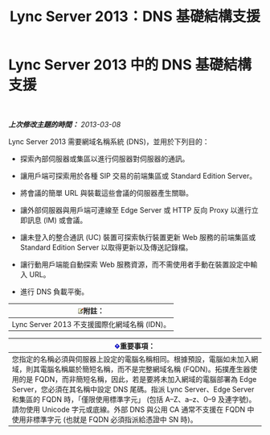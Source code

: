 ﻿---
title: Lync Server 2013：DNS 基礎結構支援
TOCTitle: 網域名稱系統 (DNS) 基礎結構支援
ms:assetid: 37777c16-94ce-436d-b517-bcf53a564513
ms:mtpsurl: https://technet.microsoft.com/zh-tw/library/Gg425850(v=OCS.15)
ms:contentKeyID: 49290590
ms.date: 08/10/2015
mtps_version: v=OCS.15
ms.translationtype: HT
---

# Lync Server 2013 中的 DNS 基礎結構支援

 

_**上次修改主題的時間：** 2013-03-08_

Lync Server 2013 需要網域名稱系統 (DNS)，並用於下列目的：

  - 探索內部伺服器或集區以進行伺服器對伺服器的通訊。

  - 讓用戶端可探索用於各種 SIP 交易的前端集區或 Standard Edition Server。

  - 將會議的簡單 URL 與裝載這些會議的伺服器產生關聯。

  - 讓外部伺服器與用戶端可連線至 Edge Server 或 HTTP 反向 Proxy 以進行立即訊息 (IM) 或會議。

  - 讓未登入的整合通訊 (UC) 裝置可探索執行裝置更新 Web 服務的前端集區或 Standard Edition Server 以取得更新以及傳送記錄檔。

  - 讓行動用戶端能自動探索 Web 服務資源，而不需使用者手動在裝置設定中輸入 URL。

  - 進行 DNS 負載平衡。

<table>
<thead>
<tr class="header">
<th><img src="images/Gg398811.note(OCS.15).gif" title="note" alt="note" />附註：</th>
</tr>
</thead>
<tbody>
<tr class="odd">
<td>Lync Server 2013 不支援國際化網域名稱 (IDN)。</td>
</tr>
</tbody>
</table>


<table>
<thead>
<tr class="header">
<th><img src="images/Gg412908.important(OCS.15).gif" title="important" alt="important" />重要事項：</th>
</tr>
</thead>
<tbody>
<tr class="odd">
<td>您指定的名稱必須與伺服器上設定的電腦名稱相同。根據預設，電腦如未加入網域，則其電腦名稱屬於簡短名稱，而不是完整網域名稱 (FQDN)。拓撲產生器使用的是 FQDN，而非簡短名稱，因此，若是要將未加入網域的電腦部署為 Edge Server，您必須在其名稱中設定 DNS 尾碼。指派 Lync Server、Edge Server 和集區的 FQDN 時，「僅限使用標準字元」 (包括 A–Z、a–z、0–9 及連字號)。請勿使用 Unicode 字元或底線。外部 DNS 與公用 CA 通常不支援在 FQDN 中使用非標準字元 (也就是 FQDN 必須指派給憑證中 SN 時)。</td>
</tr>
</tbody>
</table>

